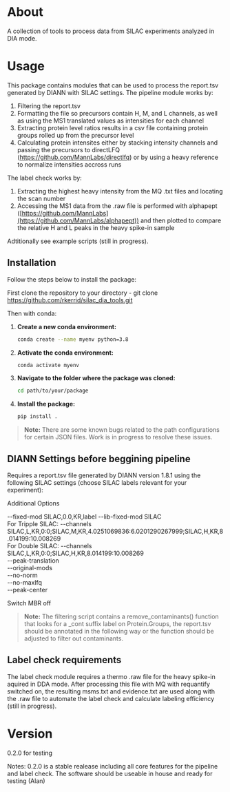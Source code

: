 # About
A collection of tools to process data from SILAC experiments analyzed in DIA mode.  

# Usage
This package contains modules that can be used to process the report.tsv generated by DIANN with SILAC settings. 
The pipeline module works by:
1) Filtering the report.tsv
2) Formatting the file so precursors contain H, M, and L channels, as well as using the MS1 translated values as intensities for each channel
3) Extracting protein level ratios results in a csv file containing protein groups rolled up from the precursor level
4) Calculating protein intensites either by stacking intensity channels and passing the precursors to directLFQ (https://github.com/MannLabs/directlfq) or by using a heavy reference to normalize intensities accross runs

The label check works by:
1) Extracting the highest heavy intensity from the MQ .txt files and locating the scan number
2) Accessing the MS1 data from the .raw file is performed with alphapept ([https://github.com/MannLabs](https://github.com/MannLabs/alphapept)) and then plotted to compare the relative H and L peaks in the heavy spike-in sample

Adtitionally see example scripts (still in progress).


## Installation

Follow the steps below to install the package:

First clone the repository to your directory - git clone https://github.com/rkerrid/silac_dia_tools.git

Then with conda:

1. **Create a new conda environment:**
   ```bash
   conda create --name myenv python=3.8
   ```
   
2. **Activate the conda environment:**
   ```bash
   conda activate myenv
   ```

3. **Navigate to the folder where the package was cloned:**
   ```bash
   cd path/to/your/package
   ```
   
4. **Install the package:**
   ```bash
   pip install .
   ```

> **Note:** There are some known bugs related to the path configurations for certain JSON files. Work is in progress to resolve these issues.



## DIANN Settings before beggining pipeline
Requires a report.tsv file generated by DIANN version 1.8.1 using the following SILAC settings (choose SILAC labels relevant for your experiment):

 Additional Options
 
--fixed-mod SILAC,0.0,KR,label
--lib-fixed-mod SILAC   
For Tripple SILAC: --channels SILAC,L,KR,0:0;SILAC,M,KR,4.0251069836:6.0201290267999;SILAC,H,KR,8.014199:10.008269   
For Double SILAC: --channels SILAC,L,KR,0:0;SILAC,H,KR,8.014199:10.008269   
--peak-translation   
--original-mods  
--no-norm   
--no-maxlfq   
--peak-center

Switch MBR off

> **Note:** The filtering script contains a remove_contaminants() function that looks for a _cont suffix label on Protein.Groups, the report.tsv should be annotated in the following way or the function should be adjusted to filter out contaminants.

## Label check requirements
The label check module requires a thermo .raw file for the heavy spike-in aquired in DDA mode. After processing this file with MQ with requantify switched on, the resulting msms.txt and evidence.txt are used along with the .raw file to automate the label check and calculate labeling efficiency (still in progress).

# Version
0.2.0 for testing

Notes: 0.2.0 is a stable realease including all core features for the pipeline and label check. The software should be useable in house and ready for testing (Alan)
